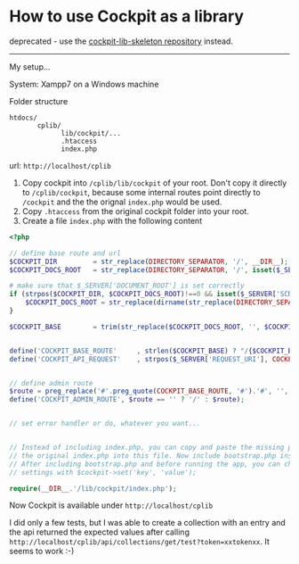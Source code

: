 # How to use Cockpit as a library

deprecated - use the [cockpit-lib-skeleton repository](https://github.com/raffaelj/cockpit-lib-skeleton) instead.

--------------------------------------------------------------------------------

My setup...

System: Xampp7 on a Windows machine

Folder structure
```
htdocs/
       cplib/
             lib/cockpit/...
             .htaccess
             index.php
```

url: `http://localhost/cplib`

1. Copy cockpit into `/cplib/lib/cockpit` of your root. Don't copy it directly to `/cplib/cockpit`, because some internal routes point directly to `/cockpit` and the the orignal `index.php` would be used.
2. Copy `.htaccess` from the original cockpit folder into your root.
3. Create a file `index.php` with the following content

```php
<?php

// define base route and url
$COCKPIT_DIR         = str_replace(DIRECTORY_SEPARATOR, '/', __DIR__);
$COCKPIT_DOCS_ROOT   = str_replace(DIRECTORY_SEPARATOR, '/', isset($_SERVER['DOCUMENT_ROOT']) ? realpath($_SERVER['DOCUMENT_ROOT']) : dirname(__DIR__));

# make sure that $_SERVER['DOCUMENT_ROOT'] is set correctly
if (strpos($COCKPIT_DIR, $COCKPIT_DOCS_ROOT)!==0 && isset($_SERVER['SCRIPT_NAME'])) {
    $COCKPIT_DOCS_ROOT = str_replace(dirname(str_replace(DIRECTORY_SEPARATOR, '/', $_SERVER['SCRIPT_NAME'])), '', $COCKPIT_DIR);
}

$COCKPIT_BASE        = trim(str_replace($COCKPIT_DOCS_ROOT, '', $COCKPIT_DIR), "/");


define('COCKPIT_BASE_ROUTE'     , strlen($COCKPIT_BASE) ? "/{$COCKPIT_BASE}": $COCKPIT_BASE);
define('COCKPIT_API_REQUEST'    , strpos($_SERVER['REQUEST_URI'], COCKPIT_BASE_ROUTE.'/api/')!==false ? 1:0);


// define admin route
$route = preg_replace('#'.preg_quote(COCKPIT_BASE_ROUTE, '#').'#', '', parse_url($_SERVER['REQUEST_URI'], PHP_URL_PATH), 1);
define('COCKPIT_ADMIN_ROUTE', $route == '' ? '/' : $route);


// set error handler or do, whatever you want...


// Instead of including index.php, you can copy and paste the missing parts from
// the original index.php into this file. Now include bootstrap.php instead.
// After including bootstrap.php and before running the app, you can change any
// settings with $cockpit->set('key', 'value');

require(__DIR__.'/lib/cockpit/index.php');

```

Now Cockpit is available under `http://localhost/cplib`

I did only a few tests, but I was able to create a collection with an entry and the api returned the expected values after calling `http://localhost/cplib/api/collections/get/test?token=xxtokenxx`. It seems to work :-)
